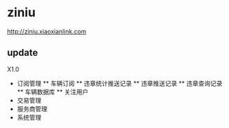 # ziniu
http://ziniu.xiaoxianlink.com

## update
X1.0
* 订阅管理
** 车辆订阅
** 违章统计推送记录
** 违章推送记录
** 违章查询记录
** 车辆数据库
** 关注用户
* 交易管理
* 服务商管理
* 系统管理
